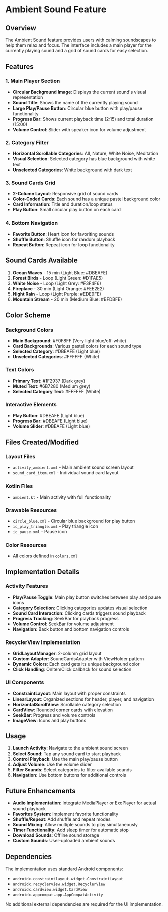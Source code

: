 # Ambient Sound Feature

## Overview
The Ambient Sound feature provides users with calming soundscapes to help them relax and focus. The interface includes a main player for the currently playing sound and a grid of sound cards for easy selection.

## Features

### 1. Main Player Section
- **Circular Background Image**: Displays the current sound's visual representation
- **Sound Title**: Shows the name of the currently playing sound
- **Large Play/Pause Button**: Circular blue button with play/pause functionality
- **Progress Bar**: Shows current playback time (2:15) and total duration (15:00)
- **Volume Control**: Slider with speaker icon for volume adjustment

### 2. Category Filter
- **Horizontal Scrollable Categories**: All, Nature, White Noise, Meditation
- **Visual Selection**: Selected category has blue background with white text
- **Unselected Categories**: White background with dark text

### 3. Sound Cards Grid
- **2-Column Layout**: Responsive grid of sound cards
- **Color-Coded Cards**: Each sound has a unique pastel background color
- **Card Information**: Title and duration/loop status
- **Play Button**: Small circular play button on each card

### 4. Bottom Navigation
- **Favorite Button**: Heart icon for favoriting sounds
- **Shuffle Button**: Shuffle icon for random playback
- **Repeat Button**: Repeat icon for loop functionality

## Sound Cards Available

1. **Ocean Waves** - 15 min (Light Blue: #DBEAFE)
2. **Forest Birds** - Loop (Light Green: #D1FAE5)
3. **White Noise** - Loop (Light Grey: #F3F4F6)
4. **Fireplace** - 30 min (Light Orange: #FEE2E2)
5. **Night Rain** - Loop (Light Purple: #EDE9FE)
6. **Mountain Stream** - 20 min (Medium Blue: #BFDBFE)

## Color Scheme

### Background Colors
- **Main Background**: #F0F8FF (Very light blue/off-white)
- **Card Backgrounds**: Various pastel colors for each sound type
- **Selected Category**: #DBEAFE (Light blue)
- **Unselected Categories**: #FFFFFF (White)

### Text Colors
- **Primary Text**: #1F2937 (Dark grey)
- **Muted Text**: #6B7280 (Medium grey)
- **Selected Category Text**: #FFFFFF (White)

### Interactive Elements
- **Play Button**: #DBEAFE (Light blue)
- **Progress Bar**: #DBEAFE (Light blue)
- **Volume Slider**: #DBEAFE (Light blue)

## Files Created/Modified

### Layout Files
- `activity_ambient.xml` - Main ambient sound screen layout
- `sound_card_item.xml` - Individual sound card layout

### Kotlin Files
- `ambient.kt` - Main activity with full functionality

### Drawable Resources
- `circle_blue.xml` - Circular blue background for play button
- `ic_play_triangle.xml` - Play triangle icon
- `ic_pause.xml` - Pause icon

### Color Resources
- All colors defined in `colors.xml`

## Implementation Details

### Activity Features
- **Play/Pause Toggle**: Main play button switches between play and pause icons
- **Category Selection**: Clicking categories updates visual selection
- **Sound Card Interaction**: Clicking cards triggers sound playback
- **Progress Tracking**: SeekBar for playback progress
- **Volume Control**: SeekBar for volume adjustment
- **Navigation**: Back button and bottom navigation controls

### RecyclerView Implementation
- **GridLayoutManager**: 2-column grid layout
- **Custom Adapter**: SoundCardsAdapter with ViewHolder pattern
- **Dynamic Colors**: Each card gets its unique background color
- **Click Handling**: OnItemClick callback for sound selection

### UI Components
- **ConstraintLayout**: Main layout with proper constraints
- **LinearLayout**: Organized sections for header, player, and navigation
- **HorizontalScrollView**: Scrollable category selection
- **CardView**: Rounded corner cards with elevation
- **SeekBar**: Progress and volume controls
- **ImageView**: Icons and play buttons

## Usage

1. **Launch Activity**: Navigate to the ambient sound screen
2. **Select Sound**: Tap any sound card to start playback
3. **Control Playback**: Use the main play/pause button
4. **Adjust Volume**: Use the volume slider
5. **Filter Sounds**: Select categories to filter available sounds
6. **Navigation**: Use bottom buttons for additional controls

## Future Enhancements

- **Audio Implementation**: Integrate MediaPlayer or ExoPlayer for actual sound playback
- **Favorites System**: Implement favorite functionality
- **Shuffle/Repeat**: Add shuffle and repeat modes
- **Sound Mixing**: Allow multiple sounds to play simultaneously
- **Timer Functionality**: Add sleep timer for automatic stop
- **Download Sounds**: Offline sound storage
- **Custom Sounds**: User-uploaded ambient sounds

## Dependencies

The implementation uses standard Android components:
- `androidx.constraintlayout.widget.ConstraintLayout`
- `androidx.recyclerview.widget.RecyclerView`
- `androidx.cardview.widget.CardView`
- `androidx.appcompat.app.AppCompatActivity`

No additional external dependencies are required for the UI implementation. 